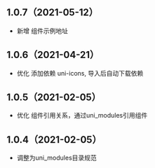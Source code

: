 ## 1.0.7（2021-05-12）

- 新增 组件示例地址

## 1.0.6（2021-04-21）

- 优化 添加依赖 uni-icons, 导入后自动下载依赖

## 1.0.5（2021-02-05）

- 优化 组件引用关系，通过uni_modules引用组件

## 1.0.4（2021-02-05）

- 调整为uni_modules目录规范
